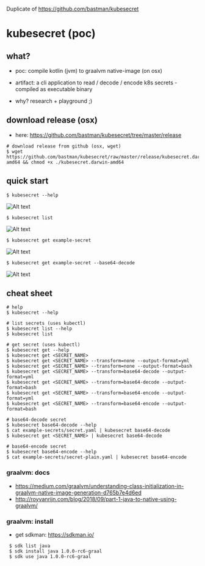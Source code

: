 Duplicate of https://github.com/bastman/kubesecret


# kubesecret (poc)

## what?
- poc: compile kotlin (jvm) to graalvm native-image (on osx)
- artifact: a cli application to read / decode / encode k8s secrets - compiled as executable binary

- why? research + playground ;)

## download release (osx)

- here: https://github.com/bastman/kubesecret/tree/master/release

```
# download release from github (osx, wget)
$ wget https://github.com/bastman/kubesecret/raw/master/release/kubesecret.darwin-amd64 && chmod +x ./kubesecret.darwin-amd64
```

## quick start
```
$ kubesecret --help
```
![Alt text](docs/kubesecret_help.png?raw=true "screenshot")

```
$ kubesecret list
```
![Alt text](docs/kubesecret_list.png?raw=true "screenshot")

```
$ kubesecret get example-secret
```
![Alt text](docs/kubesecret_get.png?raw=true "screenshot")

```
$ kubesecret get example-secret --base64-decode
```
![Alt text](docs/kubesecret_get_and_decode.png?raw=true "screenshot")



## cheat sheet 

```
# help
$ kubesecret --help

# list secrets (uses kubectl)
$ kubesecret list --help
$ kubesecret list

# get secret (uses kubectl)
$ kubesecret get --help
$ kubesecret get <SECRET_NAME>
$ kubesecret get <SECRET_NAME> --transform=none --output-format=yml
$ kubesecret get <SECRET_NAME> --transform=none --output-format=bash
$ kubesecret get <SECRET_NAME> --transform=base64-decode --output-format=yml
$ kubesecret get <SECRET_NAME> --transform=base64-decode --output-format=bash
$ kubesecret get <SECRET_NAME> --transform=base64-encode --output-format=yml
$ kubesecret get <SECRET_NAME> --transform=base64-encode --output-format=bash

# base64-decode secret
$ kubesecret base64-decode --help
$ cat example-secrets/secret.yaml | kubesecret base64-decode
$ kubesecret get <SECRET_NAME> | kubesecret base64-decode

# base64-encode secret
$ kubesecret base64-encode --help
$ cat example-secrets/secret-plain.yaml | kubesecret base64-encode

```



### graalvm: docs
- https://medium.com/graalvm/understanding-class-initialization-in-graalvm-native-image-generation-d765b7e4d6ed
- http://royvanrijn.com/blog/2018/09/part-1-java-to-native-using-graalvm/

### graalvm: install
- get sdkman: https://sdkman.io/

```
 $ sdk list java
 $ sdk install java 1.0.0-rc6-graal
 $ sdk use java 1.0.0-rc6-graal
```
